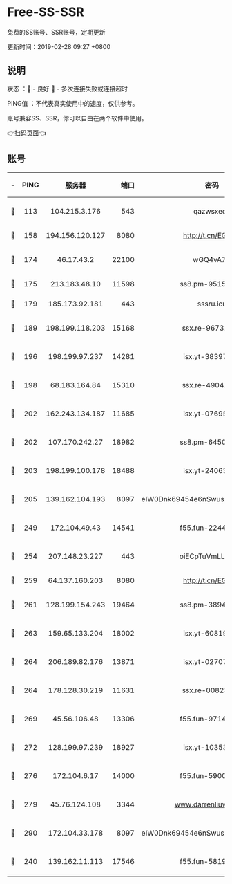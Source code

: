 # Free-SS-SSR

免费的SS账号、SSR账号，定期更新

更新时间：2019-02-28 09:27 +0800

## 说明

状态     ：🙂 - 良好 🙁 - 多次连接失败或连接超时

PING值   ：不代表真实使用中的速度，仅供参考。

账号兼容SS、SSR，你可以自由在两个软件中使用。

👉[扫码页面](https://liesauer.github.io/free-ss-ssr.github.io/)👈

## 账号

|-|PING|服务器|端口|密码|加密方式|区域|
|:----:|:----:|:-----:|-----:|:----:|:----:|:----:|
|🙂|113|104.215.3.176|543|qazwsxedc|aes-256-gcm|JP|
|🙂|158|194.156.120.127|8080|http://t.cn/EGJIyrl|rc4-md5|RU|
|🙂|174|46.17.43.2|22100|wGQ4vA7D|aes-256-gcm|RU|
|🙂|175|213.183.48.10|11598|ss8.pm-95154915|rc4-md5|RU|
|🙂|179|185.173.92.181|443|sssru.icu|rc4-md5|RU|
|🙂|189|198.199.118.203|15168|ssx.re-96731565|aes-256-cfb|US|
|🙂|196|198.199.97.237|14281|isx.yt-38397768|aes-256-cfb|US|
|🙂|198|68.183.164.84|15310|ssx.re-49041728|aes-256-cfb|US|
|🙂|202|162.243.134.187|11685|isx.yt-07695613|aes-256-cfb|US|
|🙂|202|107.170.242.27|18982|ss8.pm-64506903|aes-256-cfb|US|
|🙂|203|198.199.100.178|18488|isx.yt-24063194|aes-256-cfb|US|
|🙂|205|139.162.104.193|8097|eIW0Dnk69454e6nSwuspv9DmS201tQ0D|aes-256-cfb|JP|
|🙂|249|172.104.49.43|14541|f55.fun-22444869|aes-256-cfb|SG|
|🙂|254|207.148.23.227|443|oiECpTuVmLLxk4Ts|aes-256-cfb|US|
|🙂|259|64.137.160.203|8080|http://t.cn/EGJIyrl|rc4-md5|CA|
|🙂|261|128.199.154.243|19464|ss8.pm-38940883|aes-256-cfb|SG|
|🙂|263|159.65.133.204|18002|isx.yt-60819860|aes-256-cfb|SG|
|🙂|264|206.189.82.176|13871|isx.yt-02707715|aes-256-cfb|SG|
|🙂|264|178.128.30.219|11631|ssx.re-00823232|aes-256-cfb|SG|
|🙂|269|45.56.106.48|13306|f55.fun-97149903|aes-256-cfb|US|
|🙂|272|128.199.97.239|18927|isx.yt-10353502|aes-256-cfb|SG|
|🙂|276|172.104.6.17|14000|f55.fun-59001894|aes-256-cfb|US|
|🙂|279|45.76.124.108|3344|www.darrenliuwei.com|aes-256-cfb|AU|
|🙂|290|172.104.33.178|8097|eIW0Dnk69454e6nSwuspv9DmS201tQ0D|aes-256-cfb|SG|
|🙂|240|139.162.11.113|17546|f55.fun-58196479|aes-256-cfb|SG|
